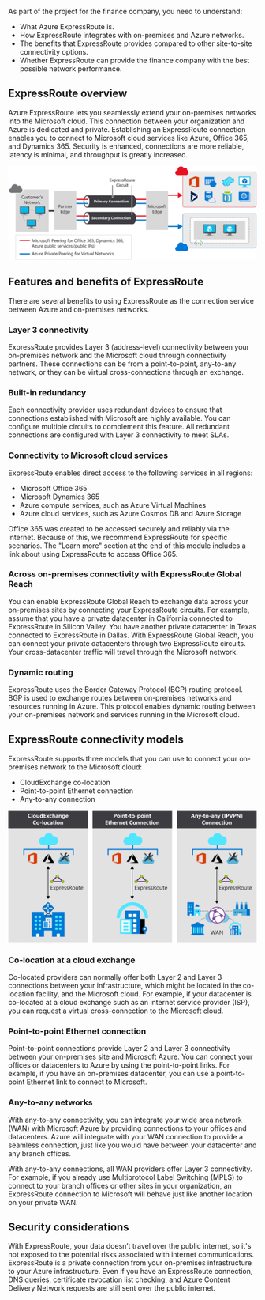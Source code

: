 As part of the project for the finance company, you need to understand:

- What Azure ExpressRoute is.
- How ExpressRoute integrates with on-premises and Azure networks. 
- The benefits that ExpressRoute provides compared to other site-to-site connectivity options.
- Whether ExpressRoute can provide the finance company with the best possible network performance.

## ExpressRoute overview

Azure ExpressRoute lets you seamlessly extend your on-premises networks into the Microsoft cloud. This connection between your organization and Azure is dedicated and private. Establishing an ExpressRoute connection enables you to connect to Microsoft cloud services like Azure, Office 365, and Dynamics 365. Security is enhanced, connections are more reliable, latency is minimal, and throughput is greatly increased.

![High-level overview of the Azure ExpressRoute service](../media/3-azure-expressroute-overview.svg)

## Features and benefits of ExpressRoute

There are several benefits to using ExpressRoute as the connection service between Azure and on-premises networks.

### Layer 3 connectivity

ExpressRoute provides Layer 3 (address-level) connectivity between your on-premises network and the Microsoft cloud through connectivity partners. These connections can be from a point-to-point, any-to-any network, or they can be virtual cross-connections through an exchange.

### Built-in redundancy

Each connectivity provider uses redundant devices to ensure that connections established with Microsoft are highly available. You can configure multiple circuits to complement this feature. All redundant connections are configured with Layer 3 connectivity to meet SLAs.

### Connectivity to Microsoft cloud services

ExpressRoute enables direct access to the following services in all regions:

- Microsoft Office 365
- Microsoft Dynamics 365
- Azure compute services, such as Azure Virtual Machines
- Azure cloud services, such as Azure Cosmos DB and Azure Storage

Office 365 was created to be accessed securely and reliably via the internet. Because of this, we recommend ExpressRoute for specific scenarios. The "Learn more" section at the end of this module includes a link about using ExpressRoute to access Office 365.

### Across on-premises connectivity with ExpressRoute Global Reach

You can enable ExpressRoute Global Reach to exchange data across your on-premises sites by connecting your ExpressRoute circuits. For example, assume that you have a private datacenter in California connected to ExpressRoute in Silicon Valley. You have another private datacenter in Texas connected to ExpressRoute in Dallas. With ExpressRoute Global Reach, you can connect your private datacenters through two ExpressRoute circuits. Your cross-datacenter traffic will travel through the Microsoft network.

### Dynamic routing

ExpressRoute uses the Border Gateway Protocol (BGP) routing protocol. BGP is used to exchange routes between on-premises networks and resources running in Azure. This protocol enables dynamic routing between your on-premises network and services running in the Microsoft cloud.

## ExpressRoute connectivity models

ExpressRoute supports three models that you can use to connect your on-premises network to the Microsoft cloud:

- CloudExchange co-location
- Point-to-point Ethernet connection
- Any-to-any connection

![Azure connectivity models](../media/2-azure-connectivity-models.svg)

### Co-location at a cloud exchange

Co-located providers can normally offer both Layer 2 and Layer 3 connections between your infrastructure, which might be located in the co-location facility, and the Microsoft cloud. For example, if your datacenter is co-located at a cloud exchange such as an internet service provider (ISP), you can request a virtual cross-connection to the Microsoft cloud.

### Point-to-point Ethernet connection

Point-to-point connections provide Layer 2 and Layer 3 connectivity between your on-premises site and Microsoft Azure. You can connect your offices or datacenters to Azure by using the point-to-point links. For example, if you have an on-premises datacenter, you can use a point-to-point Ethernet link to connect to Microsoft.

### Any-to-any networks

With any-to-any connectivity, you can integrate your wide area network (WAN) with Microsoft Azure by providing connections to your offices and datacenters. Azure will integrate with your WAN connection to provide a seamless connection, just like you would have between your datacenter and any branch offices. 

With any-to-any connections, all WAN providers offer Layer 3 connectivity. For example, if you already use Multiprotocol Label Switching (MPLS) to connect to your branch offices or other sites in your organization, an ExpressRoute connection to Microsoft will behave just like another location on your private WAN.

## Security considerations

With ExpressRoute, your data doesn’t travel over the public internet, so it's not exposed to the potential risks associated with internet communications. ExpressRoute is a private connection from your on-premises infrastructure to your Azure infrastructure. Even if you have an ExpressRoute connection, DNS queries, certificate revocation list checking, and Azure Content Delivery Network requests are still sent over the public internet.
